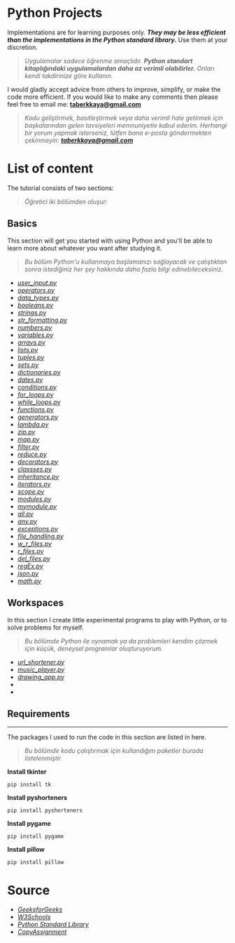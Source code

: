 # Python Projects

Implementations are for learning purposes only. ***They may be less efficient than the implementations in the Python standard library.*** Use them at your discretion.

>*Uygulamalar sadece öğrenme amaçlıdır. ***Python standart kitaplığındaki uygulamalardan daha az verimli olabilirler.*** Onları kendi takdirinize göre kullanın.*

I would gladly accept advice from others to improve, simplify, or make the code more efficient. If you would like to make any comments then please feel free to email me: **<taberkkaya@gmail.com>**

>*Kodu geliştirmek, basitleştirmek veya daha verimli hale getirmek için başkalarından gelen tavsiyeleri memnuniyetle kabul ederim. Herhangi bir yorum yapmak isterseniz, lütfen bana e-posta göndermekten çekinmeyin: **<taberkkaya@gmail.com>***

# List of content

The tutorial consists of two sections:

>*Öğretici iki bölümden oluşur:*

## Basics

This section will get you started with using Python and you'll be able to learn more about whatever you want after studying it.

>*Bu bölüm Python'u kullanmaya başlamanızı sağlayacak ve çalıştıktan sonra istediğiniz her şey hakkında daha fazla bilgi edinebileceksiniz.*

* *[user_input.py](https://github.com/taberkkaya/Python/blob/main/Basics/user_input.py)*
* *[operators.py](https://github.com/taberkkaya/Python/blob/main/Basics/operators.py)*
* *[data_types.py](https://github.com/taberkkaya/Python/blob/main/Basics/data_types.py)*
* *[booleans.py](https://github.com/taberkkaya/Python/blob/main/Basics/booleans.py)*
* *[strings.py](https://github.com/taberkkaya/Python/blob/main/Basics/strings.py)*
* *[str_formatting.py](https://github.com/taberkkaya/Python/blob/main/Basics/str_formatting.py)*
* *[numbers.py](https://github.com/taberkkaya/Python/blob/main/Basics/numbers.py)*
* *[variables.py](https://github.com/taberkkaya/Python/blob/main/Basics/variables.py)*
* *[arrays.py](https://github.com/taberkkaya/Python/blob/main/Basics/arrays.py)*
* *[lists.py](https://github.com/taberkkaya/Python/blob/main/Basics/lists.py)*
* *[tuples.py](https://github.com/taberkkaya/Python/blob/main/Basics/tuples.py)*
* *[sets.py](https://github.com/taberkkaya/Python/blob/main/Basics/sets.py)*
* *[dictionaries.py](https://github.com/taberkkaya/Python/blob/main/Basics/dictionaries.py)*
* *[dates.py](https://github.com/taberkkaya/Python/blob/main/Basics/dates.py)*
* *[conditions.py](https://github.com/taberkkaya/Python/blob/main/Basics/conditions.py)*
* *[for_loops.py](https://github.com/taberkkaya/Python/blob/main/Basics/for_loops.py)*
* *[while_loops.py](https://github.com/taberkkaya/Python/blob/main/Basics/while_loops.py)*
* *[functions.py](https://github.com/taberkkaya/Python/blob/main/Basics/functions.py)*
* *[generators.py](https://github.com/taberkkaya/Python/blob/main/Basics/generators.py)*
* *[lambda.py](https://github.com/taberkkaya/Python/blob/main/Basics/lambda.py)*
* *[zip.py](https://github.com/taberkkaya/Python/blob/main/Basics/zip.py)*
* *[map.py](https://github.com/taberkkaya/Python/blob/main/Basics/map.py)*
* *[filter.py](https://github.com/taberkkaya/Python/blob/main/Basics/filter.py)*
* *[reduce.py](https://github.com/taberkkaya/Python/blob/main/Basics/reduce.py)*
* *[decorators.py](https://github.com/taberkkaya/Python/blob/main/Basics/decorators.py)*
* *[classses.py](https://github.com/taberkkaya/Python/blob/main/Basics/classses.py)*
* *[inheritance.py](https://github.com/taberkkaya/Python/blob/main/Basics/inheritance.py)*
* *[iterators.py](https://github.com/taberkkaya/Python/blob/main/Basics/iterators.py)*
* *[scope.py](https://github.com/taberkkaya/Python/blob/main/Basics/scope.py)*
* *[modules.py](https://github.com/taberkkaya/Python/blob/main/Basics/modules.py)*
* *[mymodule.py](https://github.com/taberkkaya/Python/blob/main/Basics/mymodule.py)*
* *[all.py](https://github.com/taberkkaya/Python/blob/main/Basics/all.py)*
* *[any.py](https://github.com/taberkkaya/Python/blob/main/Basics/any.py)*
* *[exceptions.py](https://github.com/taberkkaya/Python/blob/main/Basics/exceptions.py)*
* *[file_handling.py](https://github.com/taberkkaya/Python/blob/main/Basics/file_handling.py)*
* *[w_r_files.py](https://github.com/taberkkaya/Python/blob/main/Basics/w_r_files.py)*
* *[r_files.py](https://github.com/taberkkaya/Python/blob/main/Basics/r_files.py)*
* *[del_files.py](https://github.com/taberkkaya/Python/blob/main/Basics/del_files.py)*
* *[regEx.py](https://github.com/taberkkaya/Python/blob/main/Basics/regEx.py)*
* *[json.py](https://github.com/taberkkaya/Python/blob/main/Basics/json.py)*
* *[math.py](https://github.com/taberkkaya/Python/blob/main/Basics/math.py)*

## Workspaces

In this section I create little experimental programs to play with Python, or to solve problems for myself.

>*Bu bölümde Python ile oynamak ya da problemleri kendim çözmek için küçük, deneysel programlar oluşturuyorum.*

* *[url_shortener.py]()*
* *[music_player.py]()*
* *[drawing_app.py]()*
* 
*

## Requirements
---

The packages I used to run the code in this section are listed in here.

>*Bu bölümde kodu çalıştırmak için kullandığım paketler burada listelenmiştir.*

**Install tkinter**

```
pip install tk
```

**Install pyshorteners**

```
pip install pyshorteners
```

**Install pygame**

```
pip install pygame
```

**Install pillow**

```
pip install pillow
```
# Source

* *[GeeksforGeeks](https://www.geeksforgeeks.org/python-programming-language/?ref=shm)*
* *[W3Schools](https://www.w3schools.com/python/default.asp)*
* *[Python Standard Library](https://docs.python.org/3/library/)*
* *[CopyAssignment](https://copyassignment.com/)*